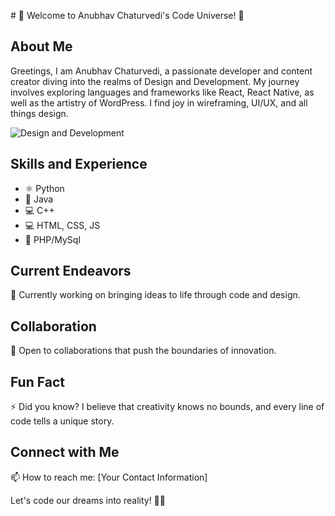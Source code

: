 \# 🚀 Welcome to Anubhav Chaturvedi's Code Universe! 🌌

## About Me

Greetings, I am Anubhav Chaturvedi, a passionate developer and content creator diving into the realms of Design and Development. My journey involves exploring languages and frameworks like React, React Native, as well as the artistry of WordPress. I find joy in wireframing, UI/UX, and all things design.

![Design and Development](https://github.com/AnubhavChaturvedi-GitHub/AnubhavChaturvedi-GitHub/blob/main/S%20(1).gif)

## Skills and Experience
- ⚛ Python
- 📱 Java
- 💻 C++
- 💻 HTML, CSS, JS
- 🚀 PHP/MySql

## Current Endeavors
🔭 Currently working on bringing ideas to life through code and design.

## Collaboration
👯 Open to collaborations that push the boundaries of innovation.

## Fun Fact
⚡ Did you know? I believe that creativity knows no bounds, and every line of code tells a unique story.

## Connect with Me
📫 How to reach me: [Your Contact Information]

Let's code our dreams into reality! 🚀✨
